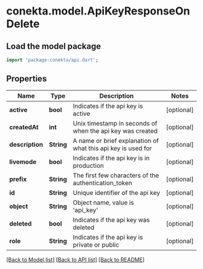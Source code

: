 # conekta.model.ApiKeyResponseOnDelete

## Load the model package
```dart
import 'package:conekta/api.dart';
```

## Properties
Name | Type | Description | Notes
------------ | ------------- | ------------- | -------------
**active** | **bool** | Indicates if the api key is active | [optional] 
**createdAt** | **int** | Unix timestamp in seconds of when the api key was created | [optional] 
**description** | **String** | A name or brief explanation of what this api key is used for | [optional] 
**livemode** | **bool** | Indicates if the api key is in production | [optional] 
**prefix** | **String** | The first few characters of the authentication_token | [optional] 
**id** | **String** | Unique identifier of the api key | [optional] 
**object** | **String** | Object name, value is 'api_key' | [optional] 
**deleted** | **bool** | Indicates if the api key was deleted | [optional] 
**role** | **String** | Indicates if the api key is private or public | [optional] 

[[Back to Model list]](../README.md#documentation-for-models) [[Back to API list]](../README.md#documentation-for-api-endpoints) [[Back to README]](../README.md)


